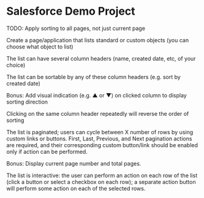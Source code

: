 # Salesforce Demo Project

TODO: Apply sorting to all pages, not just current page

Create a page/application that lists standard or custom objects (you can choose what object to list)

The list can have several column headers (name, created date, etc, of your choice)

The list can be sortable by any of these column headers (e.g. sort by created date)

Bonus: Add visual indication (e.g. ▲ or ▼) on clicked column to display sorting direction

Clicking on the same column header repeatedly will reverse the order of sorting

The list is paginated; users can cycle between X number of rows by using custom links or buttons. First, Last, Previous, and Next pagination actions are required, and their corresponding custom button/link should be enabled only if action can be performed.

Bonus: Display current page number and total pages.

The list is interactive: the user can perform an action on each row of the list (click a button or select a checkbox on each row); a separate action button will perform some action on each of the selected rows.

